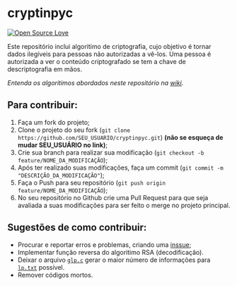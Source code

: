 # cryptinpyc
[![Open Source Love](https://badges.frapsoft.com/os/v1/open-source.png?v=103)](https://github.com/ellerbrock/open-source-badges/)

Este repositório inclui algoritimo de criptografia, cujo objetivo é tornar dados ilegíveis para pessoas não autorizadas a vê-los. Uma pessoa é autorizada a ver o conteúdo criptografado se tem a chave de descriptografia em mãos.

*Entenda os algoritimos abordados neste repositório na [wiki](https://github.com/mateusnssp/cryptinpyc/wiki).*
 
## Para contribuir:

1. Faça um fork do projeto;
2. Clone o projeto do seu fork (`git clone https://github.com/SEU_USUARIO/cryptinpyc.git`) **(não se esqueça de mudar SEU_USUÁRIO no link)**;
3. Crie sua branch para realizar sua modificação (`git checkout -b feature/NOME_DA_MODIFICAÇÃO`);
4. Após ter realizado suas modificações, faça um commit (`git commit -m "DESCRIÇÃO_DA_MODIFICAÇÃO"`);
5. Faça o Push para seu repositório (`git push origin feature/NOME_DA_MODIFICAÇÃO`);
6. No seu repositório no Github crie uma Pull Request para que seja avaliada a suas modificações para ser feito o merge no projeto principal.

## Sugestões de como contribuir:

* Procurar e reportar erros e problemas, criando uma [inssue](https://github.com/mateusnssp/cryptinpyc/issues);
* Implementar função reversa do algoritimo RSA (decodificação).
* Deixar o arquivo [`glp.c`](./.glp/glp.c) gerar o maior número de informações para [`lp.txt`](./.glp/lp.txt) possível.
* Remover códigos mortos.


